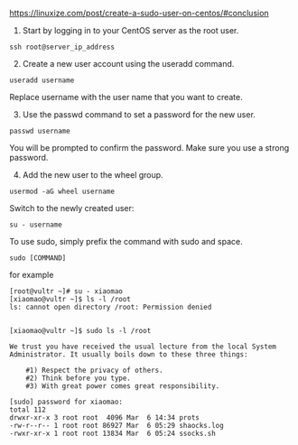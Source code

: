 https://linuxize.com/post/create-a-sudo-user-on-centos/#conclusion

1. Start by logging in to your CentOS server as the root user.
```
ssh root@server_ip_address
```

2. Create a new user account using the useradd command.
```
useradd username
```
Replace username with the user name that you want to create.

3. Use the passwd command to set a password for the new user.
```
passwd username
```
You will be prompted to confirm the password. Make sure you use a strong password.

4. Add the new user to the wheel group.
```
usermod -aG wheel username
```


Switch to the newly created user:
```
su - username
```

To use sudo, simply prefix the command with sudo and space.
```
sudo [COMMAND]
```

for example
```
[root@vultr ~]# su - xiaomao
[xiaomao@vultr ~]$ ls -l /root
ls: cannot open directory /root: Permission denied


[xiaomao@vultr ~]$ sudo ls -l /root

We trust you have received the usual lecture from the local System
Administrator. It usually boils down to these three things:

    #1) Respect the privacy of others.
    #2) Think before you type.
    #3) With great power comes great responsibility.

[sudo] password for xiaomao:
total 112
drwxr-xr-x 3 root root  4096 Mar  6 14:34 prots
-rw-r--r-- 1 root root 86927 Mar  6 05:29 shaocks.log
-rwxr-xr-x 1 root root 13834 Mar  6 05:24 ssocks.sh
```








